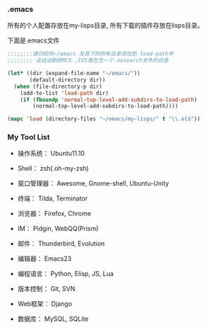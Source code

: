 
### .emacs ###

所有的个人配置存放在my-lisps目录, 所有下载的插件存放在lisps目录。

下面是.emacs文件

```lisp
;;;;;;;;递归的将~/emacs 及其下的所有目录添加到 load-path中
;;;;;;;; 会自动剔除RCS ,CVS等包含一个.nosearch文件的目录

(let* ((dir (expand-file-name "~/emacs/"))
       (default-directory dir))
  (when (file-directory-p dir)
    (add-to-list 'load-path dir)
    (if (fboundp 'normal-top-level-add-subdirs-to-load-path)
        (normal-top-level-add-subdirs-to-load-path))))

(mapc 'load (directory-files "~/emacs/my-lisps/" t "\\.el$"))
```





### My Tool List ###

* 操作系统： Ubuntu11.10

* Shell： zsh(.oh-my-zsh)

* 窗口管理器： Awesome, Gnome-shell, Ubuntu-Unity

* 终端： Tilda, Terminator

* 浏览器： Firefox, Chrome

* IM： Pidgin, WebQQ(Prism)

* 邮件： Thunderbird, Evolution

* 编辑器： Emacs23

* 编程语言： Python, Elisp, JS, Lua

* 版本控制： Git, SVN

* Web框架： Django

* 数据库： MySQL, SQLite



